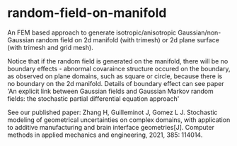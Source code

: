 # random-field-on-manifold
An FEM based approach to generate isotropic/anisotropic Gaussian/non-Gaussian random field on 2d manifold (with trimesh) or 2d plane surface (with trimesh and grid mesh). 

Notice that if the random field is generated on the manifold, there will be no boundary effects - abnormal covaraince structure occured on the boundary, as observed on plane domains, such as square or circle, because there is no boundary on the 2d manifold. Details of boundary effect can see paper 'An explicit link between Gaussian fields and Gaussian Markov random fields: the stochastic partial differential equation approach'


See our published paper: 
Zhang H, Guilleminot J, Gomez L J. Stochastic modeling of geometrical uncertainties on complex domains, with application to additive manufacturing and brain interface geometries[J]. Computer methods in applied mechanics and engineering, 2021, 385: 114014.
